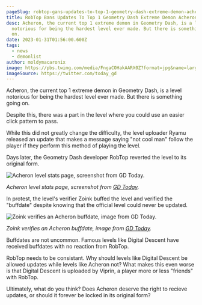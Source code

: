 ```yaml
---
pageSlug: robtop-gans-updates-to-top-1-geometry-dash-extreme-demon-acheron
title: RobTop Bans Updates To Top 1 Geometry Dash Extreme Demon Acheron
desc: Acheron, the current top 1 extreme demon in Geometry Dash, is a level
  notorious for being the hardest level ever made. But there is something going
  on.
date: 2023-01-31T01:56:00.600Z
tags:
  - news
  - demonlist
author: moldymacaronix
image: https://pbs.twimg.com/media/FngaCOHakAARX0Z?format=jpg&name=large
imageSource: https://twitter.com/today_gd
---
```

Acheron, the current top 1 extreme demon in Geometry Dash, is a level notorious for being the hardest level ever made. But there is something going on.

Despite this, there was a part in the level where you could use an easier click pattern to pass.

While this did not greatly change the difficulty, the level uploader Ryamu released an update that makes a message saying "not cool man" follow the player if they perform this method of playing the level.

Days later, the Geometry Dash developer RobTop reverted the level to its original form.

![Acheron level stats page, screenshot from GD Today.](https://pbs.twimg.com/media/FngaCa6aQAIGOj8?format=jpg&name=medium)

*Acheron level stats page, screenshot from [GD Today](https://twitter.com/today_gd/status/1619072699153911809).*

In protest, the level's verifier Zoink buffed the level and verified the "buffdate" despite knowing that the official level could never be updated.

![Zoink verifies an Acheron buffdate, image from GD Today.](https://pbs.twimg.com/media/Fnulvq0aQAINu1F?format=jpg&name=large)

*Zoink verifies an Acheron buffdate, image from [GD Today](https://twitter.com/today_gd/status/1620070732847009793).*

Buffdates are not uncommon. Famous levels like Digital Descent have received buffdates with no reaction from RobTop.

RobTop needs to be consistant. Why should levels like Digital Descent be allowed updates while levels like Acheron not? What makes this even worse is that Digital Descent is uploaded by Viprin, a player more or less "friends" with RobTop.

Ultimately, what do you think? Does Acheron deserve the right to recieve updates, or should it forever be locked in its original form?
